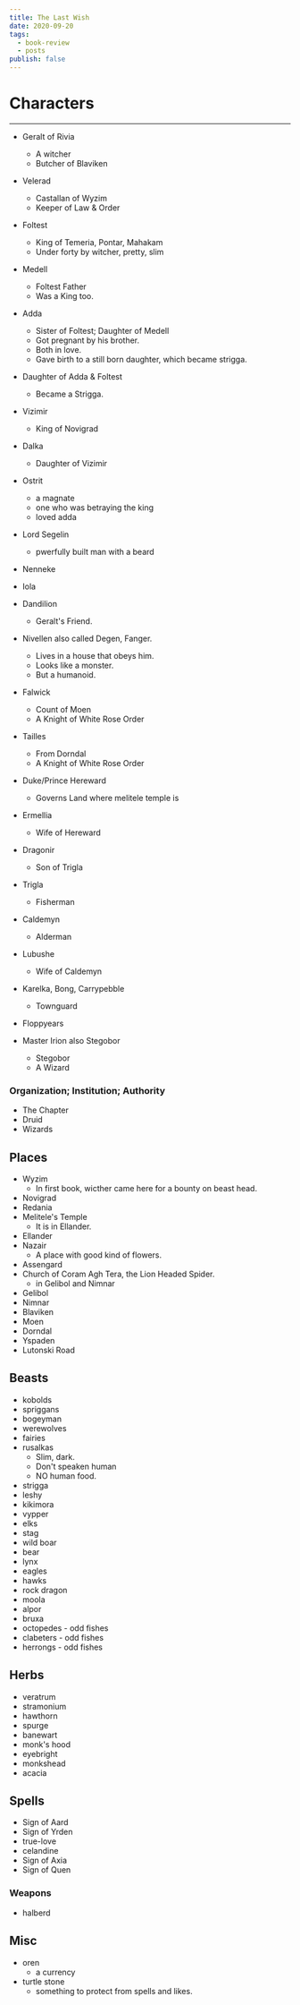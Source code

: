 ```yaml
---
title: The Last Wish
date: 2020-09-20
tags:
  - book-review
  - posts
publish: false
---
```

# Characters
----------

*   Geralt of Rivia
    *   A witcher
    *   Butcher of Blaviken
*   Velerad
    *   Castallan of Wyzim
    *   Keeper of Law & Order
*   Foltest
    *   King of Temeria, Pontar, Mahakam
    *   Under forty by witcher, pretty, slim
*   Medell
    *   Foltest Father
    *   Was a King too.
*   Adda
    *   Sister of Foltest; Daughter of Medell
    *   Got pregnant by his brother.
    *   Both in love.
    *   Gave birth to a still born daughter, which became strigga.
*   Daughter of Adda & Foltest
    *   Became a Strigga.

*   Vizimir
    *   King of Novigrad
*   Dalka
    *   Daughter of Vizimir
*   Ostrit
    *   a magnate
    *   one who was betraying the king
    *   loved adda
*   Lord Segelin
    *   pwerfully built man with a beard
*   Nenneke
*   Iola
*   Dandilion
    *   Geralt's Friend.
*   Nivellen also called Degen, Fanger.
    *   Lives in a house that obeys him.
    *   Looks like a monster.
    *   But a humanoid.
*   Falwick
    *   Count of Moen
    *   A Knight of White Rose Order
*   Tailles
    *   From Dorndal
    *   A Knight of White Rose Order
*   Duke/Prince Hereward
    *   Governs Land where melitele temple is
*   Ermellia
    *   Wife of Hereward
*   Dragonir
    *   Son of Trigla
*   Trigla
    *   Fisherman
*   Caldemyn
    *   Alderman
*   Lubushe
    *   Wife of Caldemyn
*   Karelka, Bong, Carrypebble
    *   Townguard
*   Floppyears
*   Master Irion also Stegobor
    *   Stegobor
    *   A Wizard

### Organization; Institution; Authority

*   The Chapter
*   Druid
*   Wizards

Places
------

*   Wyzim
    *   In first book, wicther came here for a bounty on beast head.
*   Novigrad
*   Redania
*   Melitele's Temple
    *   It is in Ellander.
*   Ellander
*   Nazair
    *   A place with good kind of flowers.
*   Assengard
*   Church of Coram Agh Tera, the Lion Headed Spider.
    *   in Gelibol and Nimnar
*   Gelibol
*   Nimnar
*   Blaviken
*   Moen
*   Dorndal
*   Yspaden
*   Lutonski Road

Beasts
------

*   kobolds
*   spriggans
*   bogeyman
*   werewolves
*   fairies
*   rusalkas
    *   Slim, dark.
    *   Don't speaken human
    *   NO human food.
*   strigga
*   leshy
*   kikimora
*   vypper
*   elks
*   stag
*   wild boar
*   bear
*   lynx
*   eagles
*   hawks
*   rock dragon
*   moola
*   alpor
*   bruxa
*   octopedes - odd fishes
*   clabeters - odd fishes
*   herrongs - odd fishes

Herbs
-----

*   veratrum
*   stramonium
*   hawthorn
*   spurge
*   banewart
*   monk's hood
*   eyebright
*   monkshead
*   acacia

Spells
------

*   Sign of Aard
*   Sign of Yrden
*   true-love
*   celandine
*   Sign of Axia
*   Sign of Quen

### Weapons

*   halberd

Misc
----

*   oren
    *   a currency
*   turtle stone
    *   something to protect from spells and likes.
